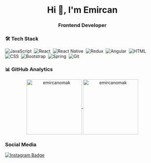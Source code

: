 <h1 align="center">Hi 👋, I'm Emircan</h1>
<h3 align="center">Frontend Developer</h3>

### 🛠 Tech Stack
![JavaScript](https://img.shields.io/badge/-JavaScript-05122A?style=flat&logo=javascript)&nbsp;
![React](https://img.shields.io/badge/React-05122A?style=flat&logo=react)&nbsp;
![React Native](https://img.shields.io/badge/ReactNative-05122A?style=flat&logo=react)&nbsp;
![Redux](https://img.shields.io/badge/-Redux-05122A?style=flat&logo=Redux)&nbsp;
![Angular](https://img.shields.io/badge/-Angular-05122A?style=flat&logo=Angular)&nbsp;
![HTML](https://img.shields.io/badge/-HTML-05122A?style=flat&logo=HTML5&logoColor=E34F26)&nbsp;
![CSS](https://img.shields.io/badge/-CSS-05122A?style=flat&logo=CSS3&logoColor=239120)&nbsp;
![Bootstrap](https://img.shields.io/badge/-Bootstrap-05122A?style=flat&logo=bootstrap)&nbsp;
![Spring](https://img.shields.io/badge/-Spring-05122A?style=flat&logo=Spring)&nbsp;
![Git](https://img.shields.io/badge/-Git-05122A?style=flat&logo=Git)&nbsp;

<!--START_SECTION:waka-->
<!--END_SECTION:waka-->

### 📊 GitHub Analytics
<p align="center">
<a href="https://github.com/emircanomak">
  <img height="180em" align="center" src="https://github-readme-stats.vercel.app/api?username=emircanomak&show_icons=true&locale=en&theme=algolia&include_all_commits=true&count_private=true" alt="emircanomak"/>
  <img height="180em" align="center" src="https://github-readme-stats.vercel.app/api/top-langs?username=emircanomak&show_icons=true&locale=en&layout=compact&langs_count=8&theme=algolia" alt="emircanomak"/>
</a>
</p>

### Social Media
[![Instagram Badge](https://img.shields.io/badge/-Instagram-C13584?style=flat-quare&labelColor=C13584&logo=instagram&logoColor=white&link=link)](link) 


